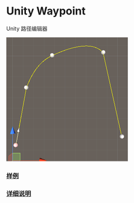 # Unity Waypoint

Unity 路径编辑器

![](Doc/preview.PNG)



### [样例](Assets/Example/README.md)

### [详细说明](Assets/Plugins/Unity.Waypoint/README.md)

